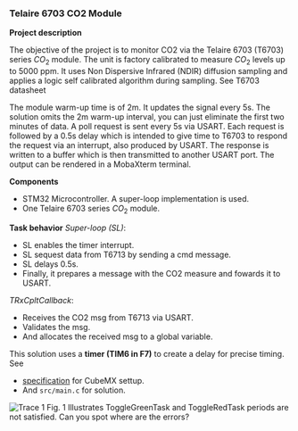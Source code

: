 ### Telaire 6703 CO2 Module

**Project description**

The objective of the project is to monitor CO2 via the Telaire 6703 (T6703) series $CO_2$ module. The unit is factory calibrated to measure $CO_2$ levels up to 5000 ppm. It uses Non Dispersive Infrared (NDIR) diffusion sampling and applies a logic self calibrated algorithm during sampling. See T6703 datasheet

The module warm-up time is of 2m. It updates the signal every 5s. The solution omits the 2m warm-up interval, you can just eliminate the first two minutes of data. A poll request is sent every 5s via USART. Each request is followed by a 0.5s delay which is intended to give time to T6703 to respond the request via an interrupt, also produced by USART. The response is written to a buffer which is then transmitted to another USART port. The output can be rendered in a MobaXterm terminal. 

**Components**
- STM32 Microcontroller. A super-loop implementation is used. 
- One Telaire 6703 series $CO_2$ module.

**Task behavior**
*Super-loop (SL)*:
- SL enables the timer interrupt. 
- SL sequest data from T6713 by sending a cmd message. 
- SL delays 0.5s.
- Finally, it prepares a message with the CO2 measure and fowards it to USART. 

*TRxCpltCallback*:
- Receives the CO2 msg from T6713 via USART.
- Validates the msg.
- And allocates the received msg to a global variable. 

This solution uses a **timer (TIM6 in F7)** to create a delay for precise timing. See
- [specification](https://github.com/ahiralesc/RTOS/blob/main/F767ZIT6/3_GPIO/GPIO_T6703/GPIO_T6703.pdf) for CubeMX settup. 
- And ```src/main.c``` for solution.


![Trace 1](img/trace1.png "Fig 1. Task timing constraints")
Fig. 1 Illustrates ToggleGreenTask and ToggleRedTask periods are not satisfied. Can you spot where are the errors? 


